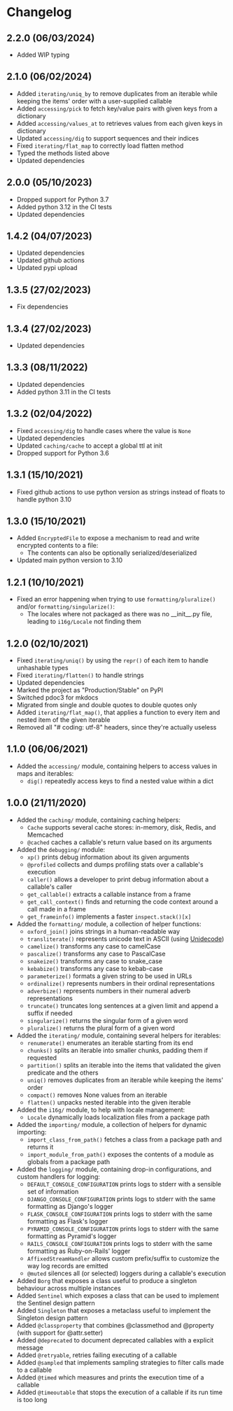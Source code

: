 # Changelog

## 2.2.0 (06/03/2024)

- Added WIP typing

## 2.1.0 (06/02/2024)

- Added `iterating/uniq_by` to remove duplicates from an iterable while keeping the items' order with a user-supplied callable
- Added `accessing/pick` to fetch key/value pairs with given keys from a dictionary
- Added `accessing/values_at` to retrieves values from each given keys in dictionary
- Updated `accessing/dig` to support sequences and their indices
- Fixed `iterating/flat_map` to correctly load flatten method
- Typed the methods listed above
- Updated dependencies

## 2.0.0 (05/10/2023)

- Dropped support for Python 3.7
- Added python 3.12 in the CI tests
- Updated dependencies

## 1.4.2 (04/07/2023)

- Updated dependencies
- Updated github actions
- Updated pypi upload

## 1.3.5 (27/02/2023)

- Fix dependencies

## 1.3.4 (27/02/2023)

- Updated dependencies

## 1.3.3 (08/11/2022)

- Updated dependencies
- Added python 3.11 in the CI tests

## 1.3.2 (02/04/2022)

- Fixed `accessing/dig` to handle cases where the value is `None`
- Updated dependencies
- Updated `caching/cache` to accept a global ttl at init
- Dropped support for Python 3.6

## 1.3.1 (15/10/2021)

- Fixed github actions to use python version as strings instead of floats to handle python 3.10

## 1.3.0 (15/10/2021)

- Added `EncryptedFile` to expose a mechanism to read and write encrypted contents to a file:
    - The contents can also be optionally serialized/deserialized
- Updated main python version to 3.10

## 1.2.1 (10/10/2021)

- Fixed an error happening when trying to use `formatting/pluralize()` and/or `formatting/singularize()`:
    - The locales where not packaged as there was no \_\_init\_\_.py file, leading to `i16g/Locale` not finding them

## 1.2.0 (02/10/2021)

- Fixed `iterating/uniq()` by using the `repr()` of each item to handle unhashable types
- Fixed `iterating/flatten()` to handle strings
- Updated dependencies
- Marked the project as "Production/Stable" on PyPI
- Switched pdoc3 for mkdocs
- Migrated from single and double quotes to double quotes only
- Added `iterating/flat_map()`, that applies a function to every item and nested item of the given iterable
- Removed all "# coding: utf-8" headers, since they're actually useless

## 1.1.0 (06/06/2021)

- Added the `accessing/` module, containing helpers to access values in maps and iterables:
    - `dig()` repeatedly access keys to find a nested value within a dict

## 1.0.0 (21/11/2020)

- Added the `caching/` module, containing caching helpers:
    - `Cache` supports several cache stores: in-memory, disk, Redis, and Memcached
    - `@cached` caches a callable's return value based on its arguments
- Added the `debugging/` module:
    - `xp()` prints debug information about its given arguments
    - `@profiled` collects and dumps profiling stats over a callable's execution
    - `caller()` allows a developer to print debug information about a callable's caller
    - `get_callable()` extracts a callable instance from a frame
    - `get_call_context()` finds and returning the code context around a call made in a frame
    - `get_frameinfo()` implements a faster `inspect.stack()[x]`
- Added the `formatting/` module, a collection of helper functions:
    - `oxford_join()` joins strings in a human-readable way
    - `transliterate()` represents unicode text in ASCII (using [Unidecode](https://github.com/avian2/unidecode))
    - `camelize()` transforms any case to camelCase
    - `pascalize()` transforms any case to PascalCase
    - `snakeize()` transforms any case to snake\_case
    - `kebabize()` transforms any case to kebab-case
    - `parameterize()` formats a given string to be used in URLs
    - `ordinalize()` represents numbers in their ordinal representations
    - `adverbize()` represents numbers in their numeral adverb representations
    - `truncate()` truncates long sentences at a given limit and append a suffix if needed
    - `singularize()` returns the singular form of a given word
    - `pluralize()` returns the plural form of a given word
- Added the `iterating/` module, containing several helpers for iterables:
    - `renumerate()` enumerates an iterable starting from its end
    - `chunks()` splits an iterable into smaller chunks, padding them if requested
    - `partition()` splits an iterable into the items that validated the given predicate and the others
    - `uniq()` removes duplicates from an iterable while keeping the items' order
    - `compact()` removes None values from an iterable
    - `flatten()` unpacks nested iterable into the given iterable
- Added the `i16g/` module, to help with locale management:
    - `Locale` dynamically loads localization files from a package path
- Added the `importing/` module, a collection of helpers for dynamic importing:
    - `import_class_from_path()` fetches a class from a package path and returns it
    - `import_module_from_path()` exposes the contents of a module as globals from a package path
- Added the `logging/` module, containing drop-in configurations, and custom handlers for logging:
    - `DEFAULT_CONSOLE_CONFIGURATION` prints logs to stderr with a sensible set of information
    - `DJANGO_CONSOLE_CONFIGURATION` prints logs to stderr with the same formatting as Django's logger
    - `FLASK_CONSOLE_CONFIGURATION` prints logs to stderr with the same formatting as Flask's logger
    - `PYRAMID_CONSOLE_CONFIGURATION` prints logs to stderr with the same formatting as Pyramid's logger
    - `RAILS_CONSOLE_CONFIGURATION` prints logs to stderr with the same formatting as Ruby-on-Rails' logger
    - `AffixedStreamHandler` allows custom prefix/suffix to customize the way log records are emitted
    - `@muted` silences all (or selected) loggers during a callable's execution
- Added `Borg` that exposes a class useful to produce a singleton behaviour across multiple instances
- Added `Sentinel` which exposes a class that can be used to implement the Sentinel design pattern
- Added `Singleton` that exposes a metaclass useful to implement the Singleton design pattern
- Added `@classproperty` that combines @classmethod and @property (with support for @attr.setter)
- Added `@deprecated` to document deprecated callables with a explicit message
- Added `@retryable`, retries failing executing of a callable
- Added `@sampled` that implements sampling strategies to filter calls made to a callable
- Added `@timed` which measures and prints the execution time of a callable
- Added `@timeoutable` that stops the execution of a callable if its run time is too long
